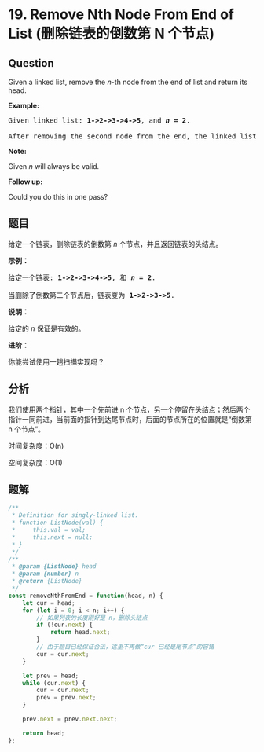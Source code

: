 # 19. Remove Nth Node From End of List (删除链表的倒数第 N 个节点)

## Question

Given a linked list, remove the _n_\-th node from the end of list and return its head.

**Example:**

<pre>Given linked list: <strong>1-&gt;2-&gt;3-&gt;4-&gt;5</strong>, and <strong><em>n</em> = 2</strong>.

After removing the second node from the end, the linked list becomes <strong>1-&gt;2-&gt;3-&gt;5</strong>.
</pre>

**Note:**

Given _n_ will always be valid.

**Follow up:**

Could you do this in one pass?

## 题目

给定一个链表，删除链表的倒数第 _n_ 个节点，并且返回链表的头结点。

**示例：**

<pre>给定一个链表: <strong>1-&gt;2-&gt;3-&gt;4-&gt;5</strong>, 和 <strong><em>n</em> = 2</strong>.

当删除了倒数第二个节点后，链表变为 <strong>1-&gt;2-&gt;3-&gt;5</strong>.
</pre>

**说明：**

给定的 _n_ 保证是有效的。

**进阶：**

你能尝试使用一趟扫描实现吗？

## 分析

我们使用两个指针，其中一个先前进 n 个节点，另一个停留在头结点；然后两个指针一同前进，当前面的指针到达尾节点时，后面的节点所在的位置就是“倒数第 n 个节点”。

时间复杂度：O(n)

空间复杂度：O(1)

## 题解

```javascript
/**
 * Definition for singly-linked list.
 * function ListNode(val) {
 *     this.val = val;
 *     this.next = null;
 * }
 */
/**
 * @param {ListNode} head
 * @param {number} n
 * @return {ListNode}
 */
const removeNthFromEnd = function(head, n) {
    let cur = head;
    for (let i = 0; i < n; i++) {
        // 如果列表的长度刚好是 n，删除头结点
        if (!cur.next) {
            return head.next;
        }
        // 由于题目已经保证合法，这里不再做“cur 已经是尾节点”的容错
        cur = cur.next;
    }

    let prev = head;
    while (cur.next) {
        cur = cur.next;
        prev = prev.next;
    }

    prev.next = prev.next.next;

    return head;
};
```
